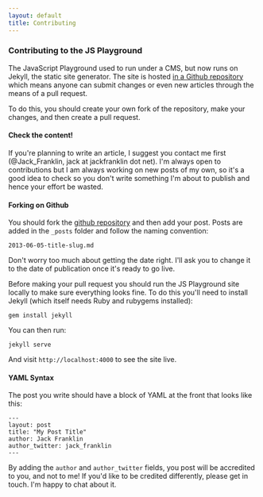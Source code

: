 ```yaml
---
layout: default
title: Contributing
---
```


### Contributing to the JS Playground
The JavaScript Playground used to run under a CMS, but now runs on Jekyll, the static site generator. The site is hosted [in a Github repository](https://github.com/jackfranklin/javascriptplayground.com) which means anyone can submit changes or even new articles through the means of a pull request.

To do this, you should create your own fork of the repository, make your changes, and then create a pull request.

#### Check the content!
If you're planning to write an article, I suggest you contact me first (@Jack_Franklin, jack at jackfranklin dot net). I'm always open to contributions but I am always working on new posts of my own, so it's a good idea to check so you don't write something I'm about to publish and hence your effort be wasted.

#### Forking on Github
You should fork the [github repository](https://github.com/jackfranklin/javascriptplayground.com) and then add your post. Posts are added in the `_posts` folder and follow the naming convention:

```
2013-06-05-title-slug.md
```

Don't worry too much about getting the date right. I'll ask you to change it to the date of publication once it's ready to go live.

Before making your pull request you should run the JS Playground site locally to make sure everything looks fine. To do this you'll need to install Jekyll (which itself needs Ruby and rubygems installed):

```
gem install jekyll
```

You can then run:

```
jekyll serve
```

And visit `http://localhost:4000` to see the site live.

#### YAML Syntax

The post you write should have a block of YAML at the front that looks like this:

    ---
    layout: post
    title: "My Post Title"
    author: Jack Franklin
    author_twitter: jack_franklin
    ---
  
By adding the `author` and `author_twitter` fields, you post will be accredited to you, and not to me! If you'd like to be credited differently, please get in touch. I'm happy to chat about it.
  
